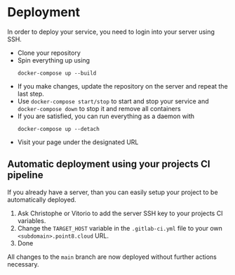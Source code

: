 # Deployment

In order to deploy your service, you need to login into your server using SSH.

* Clone your repository
* Spin everything up using
    ```
    docker-compose up --build
    ```
* If you make changes, update the repository on the server and repeat the last step.
* Use `docker-compose start/stop` to start and stop your service and `docker-compose down` to stop it and remove all containers
* If you are satisfied, you can run everything as a daemon with
    ```
    docker-compose up --detach
    ```
* Visit your page under the designated URL

## Automatic deployment using your projects CI pipeline

If you already have a server, than you can easily setup your project to be automatically deployed.

1. Ask Christophe or Vitorio to add the server SSH key to your projects CI variables.
2. Change the `TARGET_HOST` variable in the `.gitlab-ci.yml` file to your own `<subdomain>.point8.cloud` URL.
3. Done

All changes to the `main` branch are now deployed without further actions necessary.
